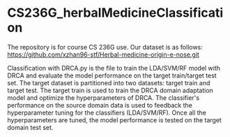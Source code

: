 # CS236G_herbalMedicineClassification
The repository is for course CS 236G use.
Our dataset is as follows: https://github.com/xzhan96-stf/Herbal-medicine-origin-e-nose.git


Classification with DRCA.py
is the file to train the LDA/SVM/RF model with DRCA and evaluate the model performance on the target train/target test set. The target dataset is partitioned into two datasets: target train and target test. The target train is used to train the DRCA domain adaptation model and optimize the hyperparameters of DRCA. The classifier's performance on the source domain data is used to feedback the hyperparameter tuning for the classifiers (LDA/SVM/RF). Once all the hyperparameters are tuned, the model performance is tested on the target domain test set.
